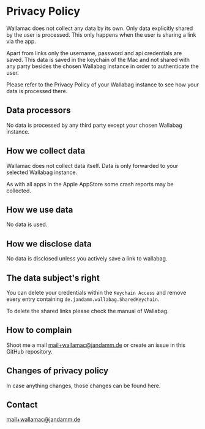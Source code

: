 # Privacy Policy

Wallamac does not collect any data by its own. Only data explicitly shared by
the user is processed.
This only happens when the user is sharing a link via the app.

Apart from links only the username, password and api credentials are saved.
This data is saved in the keychain of the Mac and not shared with any party
besides the chosen Wallabag instance in order to authenticate the user.

Please refer to the Privacy Policy of your Wallabag instance to see how your
data is processed there.

## Data processors

No data is processed by any third party except your chosen Wallabag instance.

## How we collect data

Wallamac does not collect data itself. Data is only forwarded to your selected
Wallabag instance.

As with all apps in the Apple AppStore some crash reports may be collected.

## How we use data

No data is used.

## How we disclose data

No data is disclosed unless you actively save a link to wallabag.

## The data subject's right

You can delete your credentials within the `Keychain Access` and remove every
entry containing `de.jandamm.wallabag.SharedKeychain`.

To delete the shared links please check the manual of Wallabag.

## How to complain

Shoot me a mail mail+wallamac@jandamm.de or create an issue in this GitHub
repository.

## Changes of privacy policy

In case anything changes, those changes can be found here.

## Contact

mail+wallamac@jandamm.de
